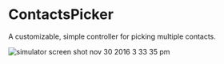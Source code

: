 # ContactsPicker
A customizable, simple controller for picking multiple contacts.

![simulator screen shot nov 30 2016 3 33 35 pm](https://cloud.githubusercontent.com/assets/16254613/20747027/b23ccddc-b712-11e6-8707-a0198e2e9f1d.png)

